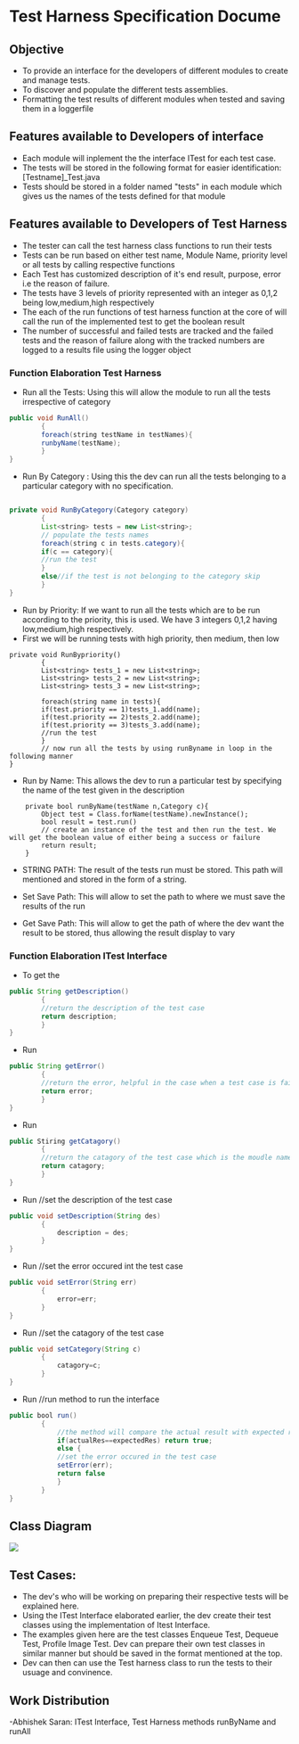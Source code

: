 # Test Harness Specification Docume

## Objective
- To provide an interface for the developers of different modules to create and manage tests.
- To discover and populate the different tests assemblies.
- Formatting the test results of different modules when tested and saving them in a loggerfile


## Features available to Developers of interface
- Each module will inplement the the interface ITest for each test case.
- The tests will be stored in the following format for easier identification: [Testname]_Test.java
- Tests should be stored in a folder named "tests" in each module which gives us the names of the tests defined for that module


## Features available to Developers of Test Harness 
- The tester can call the test harness class functions to run their tests 
- Tests can be run based on either test name, Module Name, priority level or all tests by calling respective functions
- Each Test has customized description of it's end result, purpose, error i.e the reason of failure.
- The tests have 3 levels of priority represented with an integer as 0,1,2 being low,medium,high respectively
- The each of the run functions of test harness function at the core of will call the run of the implemented test to get the boolean result 
- The number of successful and failed tests are tracked and the failed tests and the reason of failure along with the tracked numbers are logged to a results file using the logger object

### Function Elaboration Test Harness
- Run all the Tests: Using this will allow the module to run all the tests irrespective of category
``` java =
public void RunAll()
        {
        foreach(string testName in testNames){
        runbyName(testName);
        }
}
```
- Run By Category : Using this the dev can run all the tests belonging to a particular category with no specification.

```java = 

private void RunByCategory(Category category)
        {
        List<string> tests = new List<string>;
        // populate the tests names
        foreach(string c in tests.category){
        if(c == category){
        //run the test
        }
        else//if the test is not belonging to the category skip    
        }
}

```
- Run by Priority: If we want to run all the tests which are to be run according to the priority, this is used. We have 3 integers 0,1,2 having low,medium,high respectively.
- First we will be running tests with high priority, then medium, then low

```java=
private void RunBypriority()
        {
        List<string> tests_1 = new List<string>;
        List<string> tests_2 = new List<string>;
        List<string> tests_3 = new List<string>;
        
        foreach(string name in tests){
        if(test.priority == 1)tests_1.add(name);
        if(test.priority == 2)tests_2.add(name);
        if(test.priority == 3)tests_3.add(name);
        //run the test
        }
        // now run all the tests by using runByname in loop in the following manner
}

```
- Run by Name: This allows the dev to run a particular test by specifying the name of the test given in the description

```java=
    private bool runByName(testName n,Category c){
        Object test = Class.forName(testName).newInstance();
        bool result = test.run()
        // create an instance of the test and then run the test. We will get the boolean value of either being a success or failure
        return result;
    }
```
- STRING PATH: The result of the tests run must be stored. This path will mentioned and stored in the form of a string.

- Set Save Path: This will allow to set the path to where we must save the results of the run

- Get Save Path: This will allow to get the path of where the dev want the result to be stored, thus allowing the result display to vary

### Function Elaboration ITest Interface 
- To get the 
``` java =
public String getDescription()
        {
        //return the description of the test case
        return description;
        }
}
```

- Run 
``` java =
public String getError()
        {
        //return the error, helpful in the case when a test case is failed
        return error;
        }
}
```

- Run 
``` java =
public Stiring getCatagory()
        {
        //return the catagory of the test case which is the moudle name of the test case  
        return catagory;
        }
}
```


- Run 
//set the description of the test case
``` java =
public void setDescription(String des)
        {
            description = des;
        }
}
```

- Run 
//set the error occured int the test case 
``` java =
public void setError(String err)
        {
            error=err;
        }
}
```


- Run 
//set the catagory of the test case 
``` java =
public void setCategory(String c)
        {
            catagory=c;
        }
}
```

- Run 
//run method to run the interface 
``` java =
public bool run()
        {   
            //the method will compare the actual result with expected result 
            if(actualRes==expectedRes) return true;
            else {
            //set the error occured in the test case
            setError(err);
            return false
            }
        }
}
```

## Class Diagram




![](https://i.imgur.com/0DoSP9S.png)


## Test Cases:
- The dev's who will be working on preparing their respective tests will be explained here.
- Using the ITest Interface elaborated earlier, the dev create their test classes using the implementation of Itest Interface.
- The examples given here are the test classes Enqueue Test, Dequeue Test, Profile Image Test. Dev can prepare their own test classes in similar manner but should be saved in the format mentioned at the top.
- Dev can  then can use the Test harness class to run the tests to their usuage and convinence.


## Work Distribution
-Abhishek Saran: ITest Interface, Test Harness methods runByName and runAll